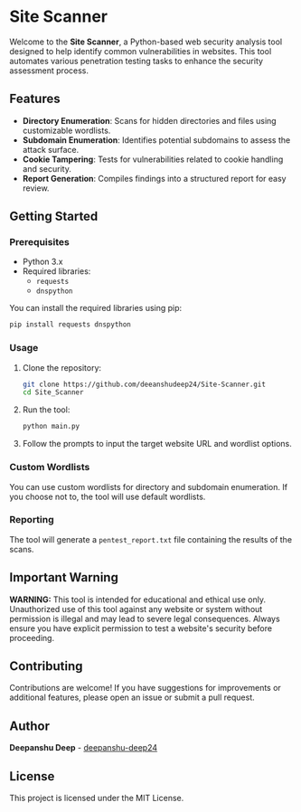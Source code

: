 # Site Scanner

Welcome to the **Site Scanner**, a Python-based web security analysis tool designed to help identify common vulnerabilities in websites. This tool automates various penetration testing tasks to enhance the security assessment process.

## Features

- **Directory Enumeration**: Scans for hidden directories and files using customizable wordlists.
- **Subdomain Enumeration**: Identifies potential subdomains to assess the attack surface.
- **Cookie Tampering**: Tests for vulnerabilities related to cookie handling and security.
- **Report Generation**: Compiles findings into a structured report for easy review.

## Getting Started

### Prerequisites

- Python 3.x
- Required libraries:
  - `requests`
  - `dnspython`

You can install the required libraries using pip:

```bash
pip install requests dnspython
```

### Usage

1. Clone the repository:

   ```bash
   git clone https://github.com/deeanshudeep24/Site-Scanner.git
   cd Site_Scanner
   ```

2. Run the tool:

   ```bash
   python main.py
   ```

3. Follow the prompts to input the target website URL and wordlist options.

### Custom Wordlists

You can use custom wordlists for directory and subdomain enumeration. If you choose not to, the tool will use default wordlists.

### Reporting

The tool will generate a `pentest_report.txt` file containing the results of the scans.

## Important Warning

**WARNING:** This tool is intended for educational and ethical use only. Unauthorized use of this tool against any website or system without permission is illegal and may lead to severe legal consequences. Always ensure you have explicit permission to test a website's security before proceeding.

## Contributing

Contributions are welcome! If you have suggestions for improvements or additional features, please open an issue or submit a pull request.



## Author

**Deepanshu Deep** - [deepanshu-deep24](https://www.linkedin.com/in/deepanshu-deep24/)

## License

This project is licensed under the MIT License.



